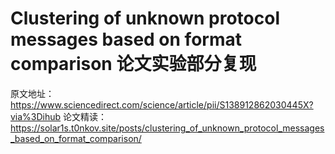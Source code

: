 # Clustering of unknown protocol messages based on format comparison 论文实验部分复现

原文地址：https://www.sciencedirect.com/science/article/pii/S138912862030445X?via%3Dihub
论文精读：https://solar1s.t0nkov.site/posts/clustering_of_unknown_protocol_messages_based_on_format_comparison/